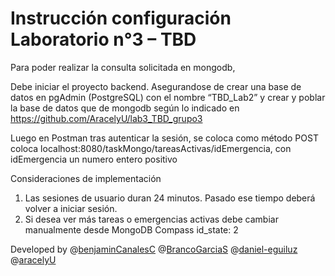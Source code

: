# Instrucción configuración Laboratorio n°3 – TBD

Para poder realizar la consulta solicitada en mongodb,

Debe iniciar el proyecto backend. Asegurandose de crear una base de datos en pgAdmin (PostgreSQL) con el nombre “TBD_Lab2” y crear y poblar la base de datos que de mongodb según lo indicado en https://github.com/AracelyU/lab3_TBD_grupo3

Luego en Postman tras autenticar la sesión, se coloca como método POST coloca localhost:8080/taskMongo/tareasActivas/idEmergencia, con idEmergencia un numero entero positivo

Consideraciones de implementación
1. Las sesiones de usuario duran 24 minutos. Pasado ese tiempo deberá volver a iniciar sesión.
2. Si desea ver más tareas o emergencias activas debe cambiar manualmente desde MongoDB Compass id_state: 2

Developed by @[benjaminCanalesC](https://github.com/benjaminCanalesC) @[BrancoGarciaS](https://github.com/BrancoGarciaS) @[daniel-eguiluz](https://github.com/daniel-eguiluz) @[aracelyU](https://github.com/aracelyU)
